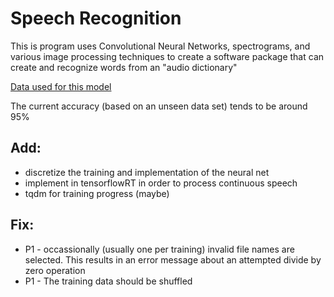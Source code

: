 # Speech Recognition

This is program uses Convolutional Neural Networks, spectrograms, and various image processing techniques to create a software package that can create and recognize words from an "audio dictionary"

[Data used for this model](https://www.kaggle.com/c/tensorflow-speech-recognition-challenge/data)

The current accuracy (based on an unseen data set) tends to be around 95%

## Add:
* discretize the training and implementation of the neural net
* implement in tensorflowRT in order to process continuous speech
* tqdm for training progress (maybe)

## Fix:
* P1 - occassionally (usually one per training) invalid file names are selected. This results in an error message about an attempted divide by zero operation
* P1 - The training data should be shuffled
